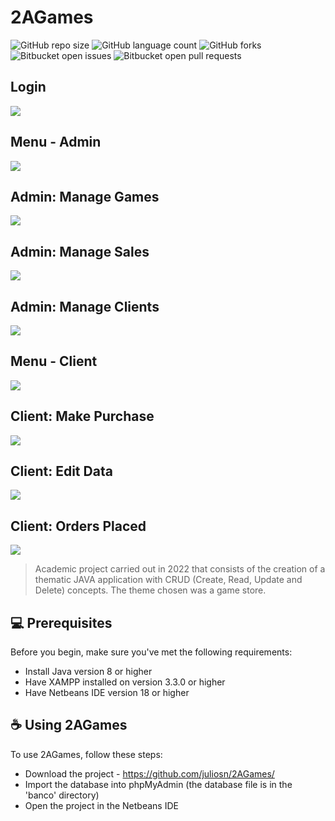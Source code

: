 # 2AGames

![GitHub repo size](https://img.shields.io/github/repo-size/juliosn/2AGames?style=for-the-badge)
![GitHub language count](https://img.shields.io/github/languages/count/juliosn/2AGames?style=for-the-badge)
![GitHub forks](https://img.shields.io/github/forks/juliosn/2AGames?style=for-the-badge)
![Bitbucket open issues](https://img.shields.io/bitbucket/issues/juliosn/2AGames?style=for-the-badge)
![Bitbucket open pull requests](https://img.shields.io/bitbucket/pr-raw/juliosn/2AGames?style=for-the-badge)

<h2>Login</h2>
<img src="https://github.com/juliosn/2AGames/assets/99426563/d67825f8-1bb7-4605-8902-98bdc9709295">

<h2>Menu - Admin</h2>
<img src="https://github.com/juliosn/2AGames/assets/99426563/ed566e75-cc49-45cc-8d2f-bd67cbf5d4cb">

<h2>Admin: Manage Games</h2>
<img src="https://github.com/juliosn/2AGames/assets/99426563/0020edcf-a450-4749-a6de-d81f174f6016">

<h2>Admin: Manage Sales</h2>
<img src="https://github.com/juliosn/2AGames/assets/99426563/244e5ca7-112b-4b56-90ce-0fdb9540e180">

<h2>Admin: Manage Clients</h2>
<img src="https://github.com/juliosn/2AGames/assets/99426563/511bbd99-cef4-4d51-b10c-bf084fabebda">

<h2>Menu - Client</h2>
<img src="https://github.com/juliosn/2AGames/assets/99426563/14a34ba3-8f5f-41a0-aa66-98cbb09a86d1">

<h2>Client: Make Purchase</h2>
<img src="https://github.com/juliosn/2AGames/assets/99426563/15b9df7d-8aff-4c49-b049-803162d9ce82">

<h2>Client: Edit Data</h2>
<img src="https://github.com/juliosn/2AGames/assets/99426563/94c190d1-9f70-47ed-a4a1-40970a78a065">

<h2>Client: Orders Placed</h2>
<img src="https://github.com/juliosn/2AGames/assets/99426563/a9f3867f-1238-49ad-8d6e-84711d624e4c">


> Academic project carried out in 2022 that consists of the creation of a thematic JAVA application with CRUD (Create, Read, Update and Delete) concepts. The theme chosen was a game store.

## 💻 Prerequisites

Before you begin, make sure you've met the following requirements:

- Install Java version 8 or higher
- Have XAMPP installed on version 3.3.0 or higher
- Have Netbeans IDE version 18 or higher

## ☕ Using 2AGames

To use 2AGames, follow these steps:

- Download the project - https://github.com/juliosn/2AGames/
- Import the database into phpMyAdmin (the database file is in the 'banco' directory)
- Open the project in the Netbeans IDE

